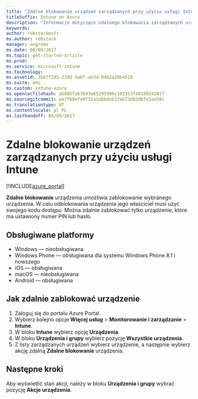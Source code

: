 ```yaml
---
title: "Zdalne blokowanie urządzeń zarządzanych przy użyciu usługi Intune"
titleSuffix: Intune on Azure
description: "Informacje dotyczące zdalnego blokowania zarządzanych urządzeń przy użyciu usługi Intune."
keywords: 
author: robstackmsft
ms.author: robstack
manager: angrobe
ms.date: 08/09/2017
ms.topic: get-started-article
ms.prod: 
ms.service: microsoft-intune
ms.technology: 
ms.assetid: 3b67f285-229d-4a0f-ae34-0402a20b4518
ms.suite: ems
ms.custom: intune-azure
ms.openlocfilehash: ab885fa6f693e65295986c182353f4918024281f
ms.sourcegitcommit: ee7f69efe9f32a1d6bdeb1fab73d03dbfe1ae58c
ms.translationtype: HT
ms.contentlocale: pl-PL
ms.lasthandoff: 08/09/2017
---
```

# <a name="remotely-lock-managed-devices-with-intune"></a>Zdalne blokowanie urządzeń zarządzanych przy użyciu usługi Intune


[!INCLUDE[azure_portal](./includes/azure_portal.md)]

**Zdalne blokowanie** urządzenia umożliwia zablokowanie wybranego urządzenia. W celu odblokowania urządzenia jego właściciel musi użyć swojego kodu dostępu. Można zdalnie zablokować tylko urządzenie, które ma ustawiony numer PIN lub hasło.

## <a name="supported-platforms"></a>Obsługiwane platformy

- Windows — nieobsługiwana
- Windows Phone — obsługiwana dla systemu Windows Phone 8.1 i nowszego
- iOS — obsługiwana
- macOS — nieobsługiwana
- Android — obsługiwana

## <a name="how-to-remote-lock-a-device"></a>Jak zdalnie zablokować urządzenie

1. Zaloguj się do portalu Azure Portal.
2. Wybierz kolejno opcje **Więcej usług** > **Monitorowanie i zarządzanie** > **Intune**.
3. W bloku **Intune** wybierz opcję **Urządzenia**.
4. W bloku **Urządzenia i grupy** wybierz pozycję **Wszystkie urządzenia**.
5. Z listy zarządzanych urządzeń wybierz urządzenie, a następnie wybierz akcję zdalną **Zdalne blokowanie** urządzenia.

## <a name="next-steps"></a>Następne kroki

Aby wyświetlić stan akcji, należy w bloku **Urządzenia i grupy** wybrać pozycję **Akcje urządzenia**.
